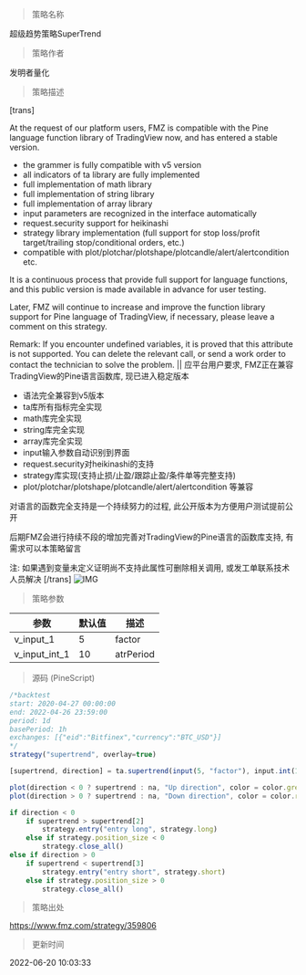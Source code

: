 
> 策略名称

超级趋势策略SuperTrend

> 策略作者

发明者量化

> 策略描述

[trans]

At the request of our platform users, FMZ is compatible with the Pine language function library of TradingView now, and has entered a stable version.

* the grammer is fully compatible with v5 version
* all indicators of ta library are fully implemented
* full implementation of math library
* full implementation of string library
* full implementation of array library
* input parameters are recognized in the interface automatically
* request.security support for heikinashi
* strategy library implementation (full support for stop loss/profit target/trailing stop/conditional orders, etc.)
* compatible with plot/plotchar/plotshape/plotcandle/alert/alertcondition etc.

It is a continuous process that provide full support for language functions, and this public version is made available in advance for user testing.

Later, FMZ will continue to increase and improve the function library support for Pine language of TradingView, if necessary, please leave a comment on this strategy.

Remark: If you encounter undefined variables, it is proved that this attribute is not supported. You can delete the relevant call, or send a work order to contact the technician to solve the problem.
||
应平台用户要求, FMZ正在兼容TradingView的Pine语言函数库, 现已进入稳定版本

* 语法完全兼容到v5版本
* ta库所有指标完全实现
* math库完全实现
* string库完全实现
* array库完全实现
* input输入参数自动识别到界面
* request.security对heikinashi的支持
* strategy库实现(支持止损/止盈/跟踪止盈/条件单等完整支持)
* plot/plotchar/plotshape/plotcandle/alert/alertcondition 等兼容

对语言的函数完全支持是一个持续努力的过程, 此公开版本为方便用户测试提前公开

后期FMZ会进行持续不段的增加完善对TradingView的Pine语言的函数库支持, 有需求可以本策略留言

注: 如果遇到变量未定义证明尚不支持此属性可删除相关调用, 或发工单联系技术人员解决
[/trans]
 ![IMG](https://www.fmz.com/upload/asset/114b4feedd1ae4f8550.png) 


> 策略参数



|参数|默认值|描述|
|----|----|----|
|v_input_1|5|factor|
|v_input_int_1|10|atrPeriod|


> 源码 (PineScript)

``` javascript
/*backtest
start: 2020-04-27 00:00:00
end: 2022-04-26 23:59:00
period: 1d
basePeriod: 1h
exchanges: [{"eid":"Bitfinex","currency":"BTC_USD"}]
*/
strategy("supertrend", overlay=true)

[supertrend, direction] = ta.supertrend(input(5, "factor"), input.int(10, "atrPeriod"))

plot(direction < 0 ? supertrend : na, "Up direction", color = color.green, style=plot.style_linebr)
plot(direction > 0 ? supertrend : na, "Down direction", color = color.red, style=plot.style_linebr)

if direction < 0
    if supertrend > supertrend[2]
        strategy.entry("entry long", strategy.long)
    else if strategy.position_size < 0
        strategy.close_all()
else if direction > 0
    if supertrend < supertrend[3]
        strategy.entry("entry short", strategy.short)
    else if strategy.position_size > 0
        strategy.close_all()

```

> 策略出处

https://www.fmz.com/strategy/359806

> 更新时间

2022-06-20 10:03:33
